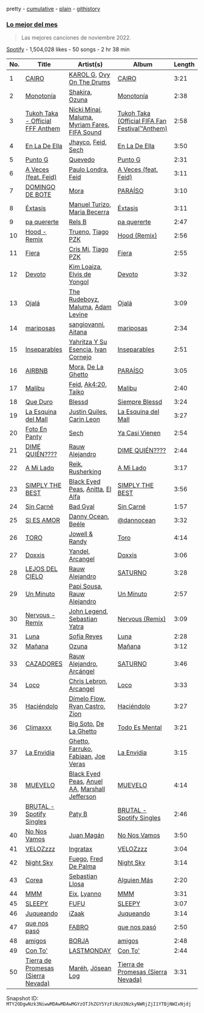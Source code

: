 pretty - [cumulative](/playlists/cumulative/37i9dQZF1DWZoF06RIo9el.md) - [plain](/playlists/plain/37i9dQZF1DWZoF06RIo9el) - [githistory](https://github.githistory.xyz/mackorone/spotify-playlist-archive/blob/main/playlists/plain/37i9dQZF1DWZoF06RIo9el)

### [Lo mejor del mes](https://open.spotify.com/playlist/37i9dQZF1DWZoF06RIo9el)

> Las mejores canciones de noviembre 2022.

[Spotify](https://open.spotify.com/user/spotify) - 1,504,028 likes - 50 songs - 2 hr 38 min

| No. | Title | Artist(s) | Album | Length |
|---|---|---|---|---|
| 1 | [CAIRO](https://open.spotify.com/track/6WbAhuwE6fCOriBu5786X1) | [KAROL G](https://open.spotify.com/artist/790FomKkXshlbRYZFtlgla), [Ovy On The Drums](https://open.spotify.com/artist/3m5qlPf2OkihLz3dRYnkPA) | [CAIRO](https://open.spotify.com/album/1yzsYuo0fqKWvYimSWL5RA) | 3:21 |
| 2 | [Monotonía](https://open.spotify.com/track/6G12ZafqofSq7YtrMqUm76) | [Shakira](https://open.spotify.com/artist/0EmeFodog0BfCgMzAIvKQp), [Ozuna](https://open.spotify.com/artist/1i8SpTcr7yvPOmcqrbnVXY) | [Monotonía](https://open.spotify.com/album/5pJtcJojr98hbb6KF0ImMe) | 2:38 |
| 3 | [Tukoh Taka \- Official FFF Anthem](https://open.spotify.com/track/7twsd0lwXyy0ARdsTyzHoJ) | [Nicki Minaj](https://open.spotify.com/artist/0hCNtLu0JehylgoiP8L4Gh), [Maluma](https://open.spotify.com/artist/1r4hJ1h58CWwUQe3MxPuau), [Myriam Fares](https://open.spotify.com/artist/1YnW3KicGQq3zD9LcdGJSh), [FIFA Sound](https://open.spotify.com/artist/5C01hDqpEmrmDfUhX9YWsH) | [Tukoh Taka \(Official FIFA Fan Festival™Anthem\)](https://open.spotify.com/album/2Coh1rdkbDRHPI5WLkpNpO) | 2:58 |
| 4 | [En La De Ella](https://open.spotify.com/track/5NxhMcHSVY3Z7ykWxZf3aj) | [Jhayco](https://open.spotify.com/artist/6nVcHLIgY5pE2YCl8ubca1), [Feid](https://open.spotify.com/artist/2LRoIwlKmHjgvigdNGBHNo), [Sech](https://open.spotify.com/artist/77ziqFxp5gaInVrF2lj4ht) | [En La De Ella](https://open.spotify.com/album/2h9T2SLXRUPyBkzj9qtnVH) | 3:50 |
| 5 | [Punto G](https://open.spotify.com/track/0oBtwScT4B4BR5kZitNWd5) | [Quevedo](https://open.spotify.com/artist/52iwsT98xCoGgiGntTiR7K) | [Punto G](https://open.spotify.com/album/7ushCUbR1asPHeuxA5Dq8N) | 2:31 |
| 6 | [A Veces \(feat\. Feid\)](https://open.spotify.com/track/63OA8vSo2PhUkmQopR1l64) | [Paulo Londra](https://open.spotify.com/artist/3vQ0GE3mI0dAaxIMYe5g7z), [Feid](https://open.spotify.com/artist/2LRoIwlKmHjgvigdNGBHNo) | [A Veces \(feat\. Feid\)](https://open.spotify.com/album/5IUJCo0aRD98yxFbTvEezC) | 3:11 |
| 7 | [DOMINGO DE BOTE](https://open.spotify.com/track/0rvbMTIWwMZaMC9UnubDPb) | [Mora](https://open.spotify.com/artist/0Q8NcsJwoCbZOHHW63su5S) | [PARAÍSO](https://open.spotify.com/album/7b3PrkHcWx17AQwlI2M1Uc) | 3:10 |
| 8 | [Éxtasis](https://open.spotify.com/track/2X8AGLwb9F0JzJ9zT27a22) | [Manuel Turizo](https://open.spotify.com/artist/0tmwSHipWxN12fsoLcFU3B), [Maria Becerra](https://open.spotify.com/artist/1DxLCyH42yaHKGK3cl5bvG) | [Éxtasis](https://open.spotify.com/album/3pfyjuT8pPM0i9K3i7n451) | 3:11 |
| 9 | [pa quererte](https://open.spotify.com/track/0FDTPGlLjF8SGWSsHyzNBe) | [Rels B](https://open.spotify.com/artist/2IMZYfNi21MGqxopj9fWx8) | [pa quererte](https://open.spotify.com/album/1WFoW8tiwae16JkMdQWvH3) | 2:47 |
| 10 | [Hood \- Remix](https://open.spotify.com/track/3UytZp1xDkNkROyIwE7DbY) | [Trueno](https://open.spotify.com/artist/2x7PC78TmgqpEIjaGAZ0Oz), [Tiago PZK](https://open.spotify.com/artist/5Y3MV9DZ0d87NnVm56qSY1) | [Hood \(Remix\)](https://open.spotify.com/album/4ojUS0aIHkPPxworw8ZMTv) | 2:56 |
| 11 | [Fiera](https://open.spotify.com/track/5cDyidxA6n2xI4iFsqzt6D) | [Cris Mj](https://open.spotify.com/artist/1Yj5Xey7kTwvZla8sqdsdE), [Tiago PZK](https://open.spotify.com/artist/5Y3MV9DZ0d87NnVm56qSY1) | [Fiera](https://open.spotify.com/album/5wElk4V6mpataJOwrjLsj1) | 2:55 |
| 12 | [Devoto](https://open.spotify.com/track/5ggoKefe3Hk0UstyqSI8FA) | [Kim Loaiza](https://open.spotify.com/artist/1QivQCLVipV61DiQiyV14A), [Elvis de Yongol](https://open.spotify.com/artist/6SuMnYQl7OMp9jsxa0KdZg) | [Devoto](https://open.spotify.com/album/417TYUiFFmZrHLGkTOTuJV) | 3:32 |
| 13 | [Ojalá](https://open.spotify.com/track/4dLIAE3xbJLoiIBbKkZWJk) | [The Rudeboyz](https://open.spotify.com/artist/7ciBW1p3KBsYIkFk4UmwS8), [Maluma](https://open.spotify.com/artist/1r4hJ1h58CWwUQe3MxPuau), [Adam Levine](https://open.spotify.com/artist/4bYPcJP5jwMhSivRcqie2n) | [Ojalá](https://open.spotify.com/album/00XhrF5bpFfMJ0tT85DkTY) | 3:09 |
| 14 | [mariposas](https://open.spotify.com/track/5R2hNuiiwnKVAUNktF9j2Y) | [sangiovanni](https://open.spotify.com/artist/7dL0nOHwnSAsNAwpkPSGWP), [Aitana](https://open.spotify.com/artist/7eLcDZDYHXZCebtQmVFL25) | [mariposas](https://open.spotify.com/album/5oSxZwLHXX8NOpayMUC9VH) | 2:34 |
| 15 | [Inseparables](https://open.spotify.com/track/57GWBz1UtT6iei1jrbkovI) | [Yahritza Y Su Esencia](https://open.spotify.com/artist/51ZSh80McCt7vbqHouzW0A), [Ivan Cornejo](https://open.spotify.com/artist/6PH3FLQAxtqYy46Zv08bpV) | [Inseparables](https://open.spotify.com/album/31DfpAhFnPyIXUZFWdu32y) | 2:51 |
| 16 | [AIRBNB](https://open.spotify.com/track/0fuyLaeHh0TvQ65m5ojgP2) | [Mora](https://open.spotify.com/artist/0Q8NcsJwoCbZOHHW63su5S), [De La Ghetto](https://open.spotify.com/artist/3EiLUeyEcA6fbRPSHkG5kb) | [PARAÍSO](https://open.spotify.com/album/7b3PrkHcWx17AQwlI2M1Uc) | 3:05 |
| 17 | [Malibu](https://open.spotify.com/track/4TRlBMj8wXsIfEDgWOPyE2) | [Feid](https://open.spotify.com/artist/2LRoIwlKmHjgvigdNGBHNo), [Ak4:20](https://open.spotify.com/artist/1SiLK8gdECx2iEm2SSj0Bl), [Taiko](https://open.spotify.com/artist/7E8zK1i1TAXxBVRpeMfOqM) | [Malibu](https://open.spotify.com/album/3CmKeCe807h4wAPa0OhPqV) | 2:40 |
| 18 | [Que Duro](https://open.spotify.com/track/12RaiccXZ5yIDrHt4c5ngZ) | [Blessd](https://open.spotify.com/artist/1TA5sGRlKUJXBN4ZyJuDIX) | [Siempre Blessd](https://open.spotify.com/album/4PR6koe67C7YosjAYriYh4) | 3:24 |
| 19 | [La Esquina del Mall](https://open.spotify.com/track/3WtymOJb6mGqTzU9wlRzck) | [Justin Quiles](https://open.spotify.com/artist/14zUHaJZo1mnYtn6IBRaRP), [Carin Leon](https://open.spotify.com/artist/66ihevNkSYNzRAl44dx6jJ) | [La Esquina del Mall](https://open.spotify.com/album/6TJiIMlNiG56NiToULGmF8) | 3:27 |
| 20 | [Foto En Panty](https://open.spotify.com/track/4HehbhlVK81hZT5Yg7QmiR) | [Sech](https://open.spotify.com/artist/77ziqFxp5gaInVrF2lj4ht) | [Ya Casi Vienen](https://open.spotify.com/album/1yENOcHrdeylQ4Mjy1DQJX) | 2:54 |
| 21 | [DIME QUIÉN????](https://open.spotify.com/track/2WtLhvwJX3czRVuFtUgZ6i) | [Rauw Alejandro](https://open.spotify.com/artist/1mcTU81TzQhprhouKaTkpq) | [DIME QUIÉN????](https://open.spotify.com/album/25ZfxHhTlts1ZmvU7jJChV) | 2:44 |
| 22 | [A Mi Lado](https://open.spotify.com/track/5Qw9OHZdAX40qw5hZCU0BS) | [Reik](https://open.spotify.com/artist/0vR2qb8m9WHeZ5ByCbimq2), [Rusherking](https://open.spotify.com/artist/3Apb2lGmGJaBmr0TTBJvIZ) | [A Mi Lado](https://open.spotify.com/album/05l6EnHyQrjPhCP24EzjKi) | 3:17 |
| 23 | [SIMPLY THE BEST](https://open.spotify.com/track/3LBBSmoGHWC91u754Tp21C) | [Black Eyed Peas](https://open.spotify.com/artist/1yxSLGMDHlW21z4YXirZDS), [Anitta](https://open.spotify.com/artist/7FNnA9vBm6EKceENgCGRMb), [El Alfa](https://open.spotify.com/artist/2oQX8QiMXOyuqbcZEFsZfm) | [SIMPLY THE BEST](https://open.spotify.com/album/2vqMDVpyKpisE4PiSmg7TJ) | 3:56 |
| 24 | [Sin Carné](https://open.spotify.com/track/240Wr3oL2io76a5D6wfQsm) | [Bad Gyal](https://open.spotify.com/artist/4F4pp8NUW08JuXwnoxglpN) | [Sin Carné](https://open.spotify.com/album/09kDovcZ38SvmgoUHlh1Hc) | 1:57 |
| 25 | [SI ES AMOR](https://open.spotify.com/track/7JahThtCGJ9cdn6HWTWf9S) | [Danny Ocean](https://open.spotify.com/artist/5H1nN1SzW0qNeUEZvuXjAj), [Beéle](https://open.spotify.com/artist/7a0XAaPaK2aDSqa8p3QnC7) | [@dannocean](https://open.spotify.com/album/27588WrJksr8zu7ujmRsOA) | 3:32 |
| 26 | [TORO](https://open.spotify.com/track/1fnQGR72fCePrSjdD4XZpt) | [Jowell & Randy](https://open.spotify.com/artist/4IMAo2UQchVFyPH24PAjUs) | [Toro](https://open.spotify.com/album/3r2ezgmQBn4LdV2HNyo7y2) | 4:14 |
| 27 | [Doxxis](https://open.spotify.com/track/6WoPbjrSG9307Nan3cLLDX) | [Yandel](https://open.spotify.com/artist/0eHQ9o50hj6ZDNBt6Ys1sD), [Arcangel](https://open.spotify.com/artist/4SsVbpTthjScTS7U2hmr1X) | [Doxxis](https://open.spotify.com/album/7uUOFP6hKKAcfjl7KizJ7p) | 3:06 |
| 28 | [LEJOS DEL CIELO](https://open.spotify.com/track/0r5g8mAptDMwHbvRDJYIPW) | [Rauw Alejandro](https://open.spotify.com/artist/1mcTU81TzQhprhouKaTkpq) | [SATURNO](https://open.spotify.com/album/6QYD0sLnZNUviYe2iBL2c3) | 3:28 |
| 29 | [Un Minuto](https://open.spotify.com/track/2do7yGKJDjZhN4Zo8WgpQc) | [Papi Sousa](https://open.spotify.com/artist/0zcP8lCmLxqRRIZJPSq8i7), [Rauw Alejandro](https://open.spotify.com/artist/1mcTU81TzQhprhouKaTkpq) | [Un Minuto](https://open.spotify.com/album/2eQPvJkkpQVvrHkpqxegW8) | 2:57 |
| 30 | [Nervous \- Remix](https://open.spotify.com/track/5lVvaCKARxKTJXZIWgzo6c) | [John Legend](https://open.spotify.com/artist/5y2Xq6xcjJb2jVM54GHK3t), [Sebastian Yatra](https://open.spotify.com/artist/07YUOmWljBTXwIseAUd9TW) | [Nervous \(Remix\)](https://open.spotify.com/album/3g5ZU0P6CBfSdeJA26bSLF) | 3:09 |
| 31 | [Luna](https://open.spotify.com/track/5XmAauYsJ9KctEO70myiRJ) | [Sofía Reyes](https://open.spotify.com/artist/0haZhu4fFKt0Ag94kZDiz2) | [Luna](https://open.spotify.com/album/37tfBtXO5spIXdNe2Gxwuf) | 2:28 |
| 32 | [Mañana](https://open.spotify.com/track/2OrgdmsWkqPiC4MNDnPHx0) | [Ozuna](https://open.spotify.com/artist/1i8SpTcr7yvPOmcqrbnVXY) | [Mañana](https://open.spotify.com/album/2Tz8MX5wGPqD70sxFkiCbK) | 3:12 |
| 33 | [CAZADORES](https://open.spotify.com/track/29A2LhTvYXCCkYutVIj3cB) | [Rauw Alejandro](https://open.spotify.com/artist/1mcTU81TzQhprhouKaTkpq), [Arcángel](https://open.spotify.com/artist/4gUE1bhccIGVxxwXIyuWYD) | [SATURNO](https://open.spotify.com/album/6QYD0sLnZNUviYe2iBL2c3) | 3:46 |
| 34 | [Loco](https://open.spotify.com/track/5QaGdJsaC5xvFhBi7TVLGl) | [Chris Lebron](https://open.spotify.com/artist/3GPTvhZ8XfH7WkHXidvELk), [Arcangel](https://open.spotify.com/artist/4SsVbpTthjScTS7U2hmr1X) | [Loco](https://open.spotify.com/album/2uSOp7hmFukPAZqn4lJWpI) | 3:33 |
| 35 | [Haciéndolo](https://open.spotify.com/track/68uBj4QKLHQJwlANkytJxO) | [Dímelo Flow](https://open.spotify.com/artist/3fZk3Gm5dN5v5yfYMQ04Bx), [Ryan Castro](https://open.spotify.com/artist/7j6DKwmjbxvpQO8h914uEz), [Zion](https://open.spotify.com/artist/1pgDilWYDWLoOgGjf1iHNu) | [Haciéndolo](https://open.spotify.com/album/7ESIsApWZrcBu8ZWF1bYIy) | 3:27 |
| 36 | [Climaxxx](https://open.spotify.com/track/2KGJrjtOxnwfudK2lzVLOn) | [Big Soto](https://open.spotify.com/artist/2TQ4CGgxxCWHqa9yYIGDoU), [De La Ghetto](https://open.spotify.com/artist/3EiLUeyEcA6fbRPSHkG5kb) | [Todo Es Mental](https://open.spotify.com/album/0yAA8WlOoYVB08rLOMncnm) | 3:21 |
| 37 | [La Envidia](https://open.spotify.com/track/2Qh7DGyU4x1ZuMRwfMuI1K) | [Ghetto](https://open.spotify.com/artist/4yxglAiH5h8Db7TmN0MUr5), [Farruko](https://open.spotify.com/artist/329e4yvIujISKGKz1BZZbO), [Fabiaan](https://open.spotify.com/artist/7G5vbmIFVuHnZeCHs4r9at), [Joe Veras](https://open.spotify.com/artist/3pbg6hZGMHg6G5TiuCh21K) | [La Envidia](https://open.spotify.com/album/07DpZSWotYgDveD4z9Jy5I) | 3:15 |
| 38 | [MUEVELO](https://open.spotify.com/track/6r0bDGDS8JJShneQkMAzj1) | [Black Eyed Peas](https://open.spotify.com/artist/1yxSLGMDHlW21z4YXirZDS), [Anuel AA](https://open.spotify.com/artist/2R21vXR83lH98kGeO99Y66), [Marshall Jefferson](https://open.spotify.com/artist/2Di8r9df6xjyj6CVOqbGVz) | [MUEVELO](https://open.spotify.com/album/1JviwowNAeoLx0kQJ2A2h4) | 4:14 |
| 39 | [BRUTAL \- Spotify Singles](https://open.spotify.com/track/5AC90O0tMO4CWUpvrnDnfw) | [Paty B](https://open.spotify.com/artist/6Uj2QB9FBerTdckLZfCzPs) | [BRUTAL \- Spotify Singles](https://open.spotify.com/album/5wp3pD6boCVYnvin1jIBqW) | 2:46 |
| 40 | [No Nos Vamos](https://open.spotify.com/track/4bXgxQoESp2D8UJRklFA8x) | [Juan Magán](https://open.spotify.com/artist/1ackd5XprZEkH3McKbQD51) | [No Nos Vamos](https://open.spotify.com/album/7DJH24QabeAd3ja97wotvM) | 3:50 |
| 41 | [VELOZzzz](https://open.spotify.com/track/7lGrtzbEsxfKyBW1El2l97) | [Ingratax](https://open.spotify.com/artist/62YF0FglEltB3CnVIjoko8) | [VELOZzzz](https://open.spotify.com/album/2VMx5vYoiUwABFtxhXmqFN) | 3:04 |
| 42 | [Night Sky](https://open.spotify.com/track/1pmr48ziRb5x780HueyO3y) | [Fuego](https://open.spotify.com/artist/7wU2WGCJ8HxkekHHE2QLul), [Fred De Palma](https://open.spotify.com/artist/0QrUbsrL5imqntAfDl8i7q) | [Night Sky](https://open.spotify.com/album/1RswwGaCsuwg5Ezq6imYl5) | 3:14 |
| 43 | [Corea](https://open.spotify.com/track/0X7dRd52FYkkxxFHejvo4H) | [Sebastian Llosa](https://open.spotify.com/artist/10vr6MNGdriyVivl7Ls8Xx) | [Alguien Más](https://open.spotify.com/album/5Vs6wNU9FRqtCxiJ2wd3Ta) | 2:20 |
| 44 | [MMM](https://open.spotify.com/track/2lv9KJdfFVZN9voT6zwSEj) | [Eix](https://open.spotify.com/artist/384MqcXCGGFh9UcjI5Tpc5), [Lyanno](https://open.spotify.com/artist/1Ts9of7VPZElwPQnqnDSfW) | [MMM](https://open.spotify.com/album/0G3vkCth2P8SOIytPw1e5P) | 3:31 |
| 45 | [SLEEPY](https://open.spotify.com/track/438FudqtdyJXYGyCDK88KN) | [FUFU](https://open.spotify.com/artist/1DKBefRmhv8L6YNZUrwOQ6) | [SLEEPY](https://open.spotify.com/album/3OxvL7utgOEE91QQg84VEs) | 3:07 |
| 46 | [Juqueando](https://open.spotify.com/track/252ZimoPcGSFYaS6TfjBEG) | [iZaak](https://open.spotify.com/artist/4s6Xg38sbqh4xpf4OqhVUK) | [Juqueando](https://open.spotify.com/album/59p1PfGyRrCgeHtCuqDxGP) | 3:14 |
| 47 | [que nos pasó](https://open.spotify.com/track/4ySWl81DqiuN3GFH9UZQAf) | [FABRO](https://open.spotify.com/artist/64CJy4LTJjFj7lcDxTECn2) | [que nos pasó](https://open.spotify.com/album/0ByNmiSLoHJAvQN3dXZPqM) | 2:50 |
| 48 | [amigos](https://open.spotify.com/track/2NaCsdY4s0kEfsqNFZs935) | [BORJA](https://open.spotify.com/artist/3n3mizV0nZXD1pKzRGoBGw) | [amigos](https://open.spotify.com/album/0hRoCmiiiTNFrC9Ffyy2U4) | 2:48 |
| 49 | [Con To'](https://open.spotify.com/track/3mesqg1ztOmGuZIjQcszCX) | [LASTMONDAY](https://open.spotify.com/artist/7x3VJT4Tm32G8l0fquiayN) | [Con To'](https://open.spotify.com/album/7lpYfSfvsIkfRZphob0YWr) | 2:44 |
| 50 | [Tierra de Promesas \(Sierra Nevada\)](https://open.spotify.com/track/3ev9a5BsLouEwswQ9IOXtC) | [Maréh](https://open.spotify.com/artist/2SIZkgqao1WVQAuliN0PN4), [Jósean Log](https://open.spotify.com/artist/1LMyTeRhjaitILs98h3MaF) | [Tierra de Promesas \(Sierra Nevada\)](https://open.spotify.com/album/6IjstXhUKDh4NAPTXXxUbQ) | 3:31 |

Snapshot ID: `MTY2ODgwNzk3NiwwMDAwMDAwMGYzOTJhZGY5YzFiNzU3NzkyNWRjZjI1YTBjNWIxNjdj`
